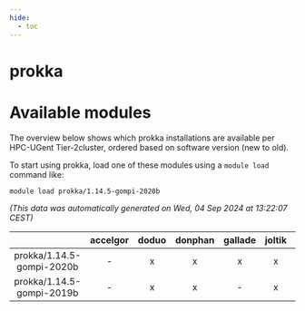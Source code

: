 ```yaml
---
hide:
  - toc
---
```


prokka
======

# Available modules


The overview below shows which prokka installations are available per HPC-UGent Tier-2cluster, ordered based on software version (new to old).

To start using prokka, load one of these modules using a `module load` command like:

```shell
module load prokka/1.14.5-gompi-2020b
```

*(This data was automatically generated on Wed, 04 Sep 2024 at 13:22:07 CEST)*  

| |accelgor|doduo|donphan|gallade|joltik|shinx|skitty|
| :---: | :---: | :---: | :---: | :---: | :---: | :---: | :---: |
|prokka/1.14.5-gompi-2020b|-|x|x|x|x|-|x|
|prokka/1.14.5-gompi-2019b|-|x|x|-|x|-|x|
